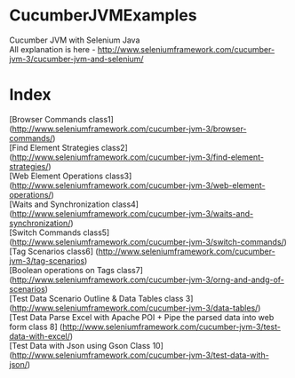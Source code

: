 # CucumberJVMExamples
Cucumber JVM with Selenium Java  
All explanation is here - http://www.seleniumframework.com/cucumber-jvm-3/cucumber-jvm-and-selenium/  

# Index  
[Browser Commands class1] (http://www.seleniumframework.com/cucumber-jvm-3/browser-commands/)  
[Find Element Strategies class2] (http://www.seleniumframework.com/cucumber-jvm-3/find-element-strategies/)  
[Web Element Operations class3] (http://www.seleniumframework.com/cucumber-jvm-3/web-element-operations/)  
[Waits and Synchronization class4] (http://www.seleniumframework.com/cucumber-jvm-3/waits-and-synchronization/)  
[Switch Commands class5] (http://www.seleniumframework.com/cucumber-jvm-3/switch-commands/)  
[Tag Scenarios class6] (http://www.seleniumframework.com/cucumber-jvm-3/tag-scenarios)  
[Boolean operations on Tags class7] (http://www.seleniumframework.com/cucumber-jvm-3/orng-and-andg-of-scenarios)  
[Test Data Scenario Outline & Data Tables class 3] (http://www.seleniumframework.com/cucumber-jvm-3/data-tables/)  
[Test Data Parse Excel with Apache POI + Pipe the parsed data into web form class 8] (http://www.seleniumframework.com/cucumber-jvm-3/test-data-with-excel/)  
[Test Data with Json using Gson Class 10] (http://www.seleniumframework.com/cucumber-jvm-3/test-data-with-json/)  
  
  
  

